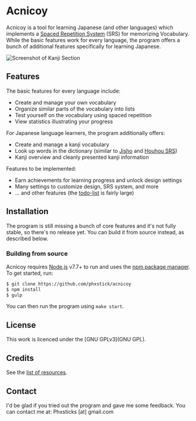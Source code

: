 # Acnicoy

Acnicoy is a tool for learning Japanese (and other languages) which implements
a [Spaced Repetition System][SRS] (SRS) for memorizing Vocabulary.
While the basic features work for every language, the program offers a bunch of
additional features specifically for learning Japanese.

![Screenshot of Kanji Section](http://acnicoy.netai.net/img/screenshots/acnicoy-screenshot-kanji-section.png)

Features
----

The basic features for every language include:

* Create and manage your own vocabulary
* Organize similar parts of the vocabulary into lists
* Test yourself on the vocabulary using spaced repetition
* View statistics illustrating your progress

For Japanese language learners, the program additionally offers:

* Create and manage a kanji vocabulary
* Look up words in the dictionary (similar to [Jisho] and [Houhou SRS])
* Kanji overview and cleanly presented kanji information

Features to be implemented:

* Earn achievements for learning progress and unlock design settings
* Many settings to customize design, SRS system, and more
* ... and other features (the [todo-list](./todo.md) is fairly large)

Installation
----

The program is still missing a bunch of core features and it's not fully
stable, so there's no release yet. You can build it from source instead, as
described below.

### Building from source
Acnicoy requires [Node.js] v7.7+ to run and uses the [npm package manager][npm].
To get started, run:
```sh
$ git clone https://github.com/phxstick/acnicoy
$ npm install
$ gulp
```
You can then run the program using `make start`.

License
----

This work is licenced under the [GNU GPLv3](GNU GPL).

Credits
----

See the [list of resources](./data/resources.md).

Contact
----

I'd be glad if you tried out the program and gave me some feedback.
You can contact me at:  Phxsticks [at] gmail.com


   [SRS]: <https://en.wikipedia.org/wiki/Spaced_repetition>
   [Jisho]: <http://jisho.org/>
   [Houhou SRS]: <http://houhou-srs.com/>
   [Node.js]: <https://nodejs.org/>
   [npm]: <https://www.npmjs.com/>
   [GNU GPL]: <https://www.gnu.org/licenses/gpl-3.0.en.html>

